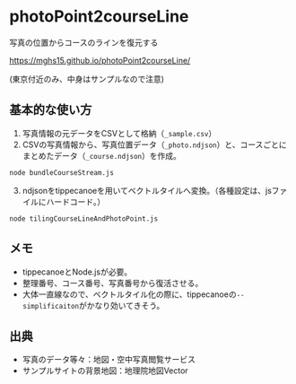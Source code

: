 # photoPoint2courseLine
写真の位置からコースのラインを復元する

https://mghs15.github.io/photoPoint2courseLine/

(東京付近のみ、中身はサンプルなので注意)

## 基本的な使い方
1. 写真情報の元データをCSVとして格納（`_sample.csv`）
2. CSVの写真情報から、写真位置データ（`_photo.ndjson`）と、コースごとにまとめたデータ（`_course.ndjson`）を作成。
```
node bundleCourseStream.js
```
3. ndjsonをtippecanoeを用いてベクトルタイルへ変換。（各種設定は、jsファイルにハードコード。）
```
node tilingCourseLineAndPhotoPoint.js
```
## メモ
* tippecanoeとNode.jsが必要。
* 整理番号、コース番号、写真番号から復活させる。
* 大体一直線なので、ベクトルタイル化の際に、tippecanoeの`--simplificaiton`がかなり効いてきそう。

## 出典
* 写真のデータ等々：地図・空中写真閲覧サービス
* サンプルサイトの背景地図：地理院地図Vector
